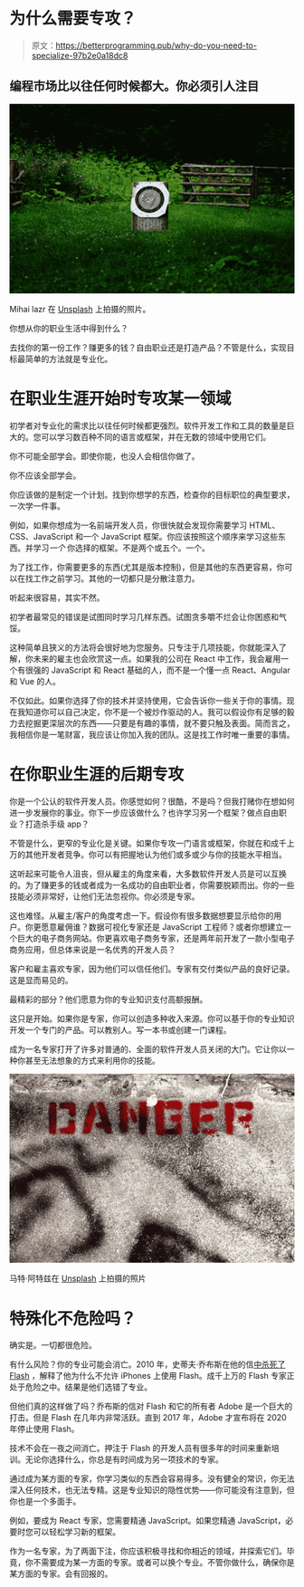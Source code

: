 # 为什么需要专攻？

> 原文：<https://betterprogramming.pub/why-do-you-need-to-specialize-97b2e0a18dc8>

## 编程市场比以往任何时候都大。你必须引人注目

![](img/f7784860b92dd449951c4713bf32d105.png)

Mihai lazr 在 [Unsplash](https://unsplash.com/s/photos/archer?utm_source=unsplash&utm_medium=referral&utm_content=creditCopyText) 上拍摄的照片。

你想从你的职业生活中得到什么？

去找你的第一份工作？赚更多的钱？自由职业还是打造产品？不管是什么，实现目标最简单的方法就是专业化。

# 在职业生涯开始时专攻某一领域

初学者对专业化的需求比以往任何时候都更强烈。软件开发工作和工具的数量是巨大的。您可以学习数百种不同的语言或框架，并在无数的领域中使用它们。

你不可能全部学会。即使你能，也没人会相信你做了。

你不应该全部学会。

你应该做的是制定一个计划。找到你想学的东西，检查你的目标职位的典型要求，一次学一件事。

例如，如果你想成为一名前端开发人员，你很快就会发现你需要学习 HTML、CSS、JavaScript 和一个 JavaScript 框架。你应该按照这个顺序来学习这些东西。并学习*一个* 你选择的框架。不是两个或五个。一个。

为了找工作，你需要更多的东西(尤其是版本控制)，但是其他的东西更容易，你可以在找工作之前学习。其他的一切都只是分散注意力。

听起来很容易，其实不然。

初学者最常见的错误是试图同时学习几样东西。试图贪多嚼不烂会让你困惑和气馁。

这种简单且狭义的方法将会很好地为您服务。只专注于几项技能，你就能深入了解，你未来的雇主也会欣赏这一点。如果我的公司在 React 中工作，我会雇用一个有很强的 JavaScript 和 React 基础的人，而不是一个懂一点 React、Angular 和 Vue 的人。

不仅如此。如果你选择了你的技术并坚持使用，它会告诉你一些关于你的事情。现在我知道你可以自己决定，你不是一个被炒作驱动的人。我可以假设你有足够的毅力去挖掘更深层次的东西——只要是有趣的事情，就不要只触及表面。简而言之，我相信你是一笔财富，我应该让你加入我的团队。这是找工作时唯一重要的事情。

# 在你职业生涯的后期专攻

你是一个公认的软件开发人员。你感觉如何？很酷，不是吗？但我打赌你在想如何进一步发展你的事业。你下一步应该做什么？也许学习另一个框架？做点自由职业？打造杀手级 app？

不管是什么，更窄的专业化是关键。如果你专攻一门语言或框架，你就在和成千上万的其他开发者竞争。你可以有把握地认为他们或多或少与你的技能水平相当。

这听起来可能令人沮丧，但从雇主的角度来看，大多数软件开发人员是可以互换的。为了赚更多的钱或者成为一名成功的自由职业者，你需要脱颖而出。你的一些技能必须非常好，让他们无法忽视你。你必须是专家。

这也难怪。从雇主/客户的角度考虑一下。假设你有很多数据想要显示给你的用户。你更愿意雇佣谁？数据可视化专家还是 JavaScript 工程师？或者你想建立一个巨大的电子商务网站。你更喜欢电子商务专家，还是两年前开发了一款小型电子商务应用，但总体来说是一名优秀的开发人员？

客户和雇主喜欢专家，因为他们可以信任他们。专家有交付类似产品的良好记录。这是显而易见的。

最精彩的部分？他们愿意为你的专业知识支付高额报酬。

这只是开始。如果你是专家，你可以创造多种收入来源。你可以基于你的专业知识开发一个专门的产品。可以教别人。写一本书或创建一门课程。

成为一名专家打开了许多对普通的、全面的软件开发人员关闭的大门。它让你以一种你甚至无法想象的方式来利用你的技能。

![](img/eb634811e5d4a0bb03d6d013ea4e4b01.png)

马特·阿特兹在 [Unsplash](https://unsplash.com/s/photos/danger?utm_source=unsplash&utm_medium=referral&utm_content=creditCopyText) 上拍摄的照片

# 特殊化不危险吗？

确实是。一切都很危险。

有什么风险？你的专业可能会消亡。2010 年，史蒂夫·乔布斯在他的信[中杀死了 Flash](https://abcnews.go.com/Technology/apples-steve-jobs-posts-public-letter-adobe-flash/story?id=10508997) ，解释了他为什么不允许 iPhones 上使用 Flash。成千上万的 Flash 专家正处于危险之中。结果是他们选错了专业。

但他们真的这样做了吗？乔布斯的信对 Flash 和它的所有者 Adobe 是一个巨大的打击。但是 Flash 在几年内非常活跃。直到 2017 年，Adobe 才宣布将在 2020 年停止使用 Flash。

技术不会在一夜之间消亡。押注于 Flash 的开发人员有很多年的时间来重新培训。无论你选择什么，你总是有时间成为另一项技术的专家。

通过成为某方面的专家，你学习类似的东西会容易得多。没有健全的常识，你无法深入任何技术，也无法专精。这是专业知识的隐性优势——你可能没有注意到，但你也是一个多面手。

例如，要成为 React 专家，您需要精通 JavaScript。如果您精通 JavaScript，必要时您可以轻松学习新的框架。

作为一名专家，为了两面下注，你应该积极寻找和你相近的领域，并探索它们。毕竟，你不需要成为某一方面的专家。或者可以换个专业。不管你做什么，确保你是某方面的专家。会有回报的。